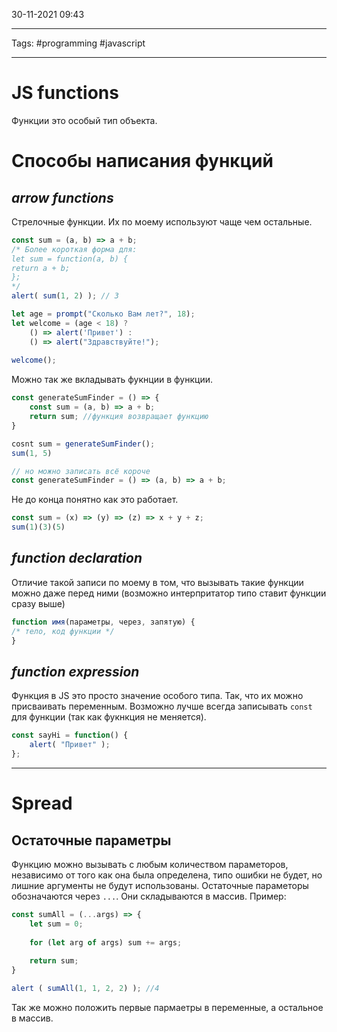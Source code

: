 30-11-2021
09:43
***
Tags: #programming #javascript 
***
# JS functions
Функции это особый тип объекта.

# Способы написания функций
## _arrow functions_
Стрелочные функции. Их по моему используют чаще чем остальные.
```js
const sum = (a, b) => a + b; 
/* Более короткая форма для: 
let sum = function(a, b) { 
return a + b; 
}; 
*/
alert( sum(1, 2) ); // 3
```

```js
let age = prompt("Сколько Вам лет?", 18); 
let welcome = (age < 18) ? 
	() => alert('Привет') : 
	() => alert("Здравствуйте!"); 
	
welcome(); 
```

Можно так же вкладывать фукнции в функции.
```js
const generateSumFinder = () => {
	const sum = (a, b) => a + b;
	return sum; //функция возвращает функцию
}

cosnt sum = generateSumFinder();
sum(1, 5)

// но можно записать всё короче 
const generateSumFinder = () => (a, b) => a + b;
```

Не до конца понятно как это работает.
```js
const sum = (x) => (y) => (z) => x + y + z;
sum(1)(3)(5)
```


## _function declaration_
Отличие такой записи по моему в том, что вызывать такие функции можно даже перед ними (возможно интерпритатор типо ставит функции сразу выше)
```js
function имя(параметры, через, запятую) { 
/* тело, код функции */ 
}
```

## _function expression_
Функция в JS это просто значение особого типа. Так, что их можно присваивать переменным. 
Возможно лучше всегда записывать `const` для функции (так как фукнкция не меняется).
```js
const sayHi = function() { 
	alert( "Привет" ); 
};
```

---
# Spread
## Остаточные параметры 
Функцию можно вызывать с любым количеством параметоров, независимо от того как она была определена, типо ошибки не будет, но лишние аргументы не будут использованы. 
Остаточные параметоры обозначаются через `...`. Они складываются в массив. Пример:
```js
const sumAll = (...args) => {
	let sum = 0;
	
	for (let arg of args) sum += args;
	
	return sum;
}

alert ( sumAll(1, 1, 2, 2) ); //4 
```
Так же можно положить первые пармаетры в переменные, а остальное в массив.


